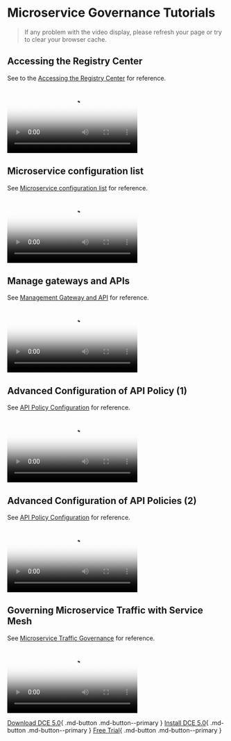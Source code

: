 # Microservice Governance Tutorials

> If any problem with the video display, please refresh your page or try to clear your browser cache.

## Accessing the Registry Center

See to the [Accessing the Registry Center](../skoala/trad-ms/integrated/integrate-registry.md) for reference.

<div class="responsive-video-container">
<video controls src="https://harbor-test2.cn-sh2.ufileos.com/docs/videos/integrate-registry.mp4" preload="metadata" poster="../images/skoala-integrate.png"></video>
</div>

## Microservice configuration list

See [Microservice configuration list](../skoala/trad-ms/hosted/configcenter.md) for reference.

<div class="responsive-video-container">
<video controls src="https://harbor-test2.cn-sh2.ufileos.com/docs/videos/create-config.mp4" preload="metadata" poster="../images/skoala-config.png"></video>
</div>

## Manage gateways and APIs

See [Management Gateway and API](../skoala/gateway/api/add-api.md) for reference.

<div class="responsive-video-container">
<video controls src="https://harbor-test2.cn-sh2.ufileos.com/docs/videos/gateway%26api.mp4" preload="metadata" poster="../images/skoala-gateway.png"></video>
</div>

## Advanced Configuration of API Policy (1)

See [API Policy Configuration](../skoala/gateway/api/api-policy.md) for reference.

<div class="responsive-video-container">
<video controls src="https://harbor-test2.cn-sh2.ufileos.com/docs/videos/apipolicy1.mp4" preload="metadata" poster="../images/skoala-api1.png"></video>
</div>

## Advanced Configuration of API Policies (2)

See [API Policy Configuration](../skoala/gateway/api/api-policy.md) for reference.

<div class="responsive-video-container">
<video controls src="https://harbor-test2.cn-sh2.ufileos.com/docs/videos/api-policy2.mp4" preload="metadata" poster="../images/skoala-api2.png"></video>
</div>

## Governing Microservice Traffic with Service Mesh

See [Microservice Traffic Governance](../mspider/user-guide/traffic-governance/README.md) for reference.

<div class="responsive-video-container">
<video controls src="https://harbor-test2.cn-sh2.ufileos.com/docs/videos/traffic-governance.mp4" preload="metadata" poster="../images/skoala-mesh.png"></video>
</div>

[Download DCE 5.0](../download/dce5.md){ .md-button .md-button--primary }
[Install DCE 5.0](../install/intro.md){ .md-button .md-button--primary }
[Free Trial](../dce/license0.md){ .md-button .md-button--primary }
